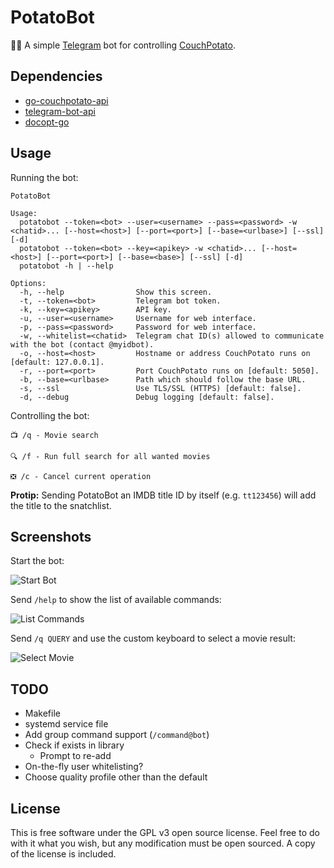 # PotatoBot

🥔🤖 A simple [Telegram](https://telegram.org) bot for controlling [CouchPotato](https://github.com/CouchPotato/CouchPotatoServer).

## Dependencies

* [go-couchpotato-api](https://github.com/noam09/go-couchpotato-api)
* [telegram-bot-api](https://github.com/go-telegram-bot-api/telegram-bot-api)
* [docopt-go](https://github.com/docopt/docopt-go)

## Usage

Running the bot:

```console
PotatoBot

Usage:
  potatobot --token=<bot> --user=<username> --pass=<password> -w <chatid>... [--host=<host>] [--port=<port>] [--base=<urlbase>] [--ssl] [-d]
  potatobot --token=<bot> --key=<apikey> -w <chatid>... [--host=<host>] [--port=<port>] [--base=<base>] [--ssl] [-d]
  potatobot -h | --help

Options:
  -h, --help                Show this screen.
  -t, --token=<bot>         Telegram bot token.
  -k, --key=<apikey>        API key.
  -u, --user=<username>     Username for web interface.
  -p, --pass=<password>     Password for web interface.
  -w, --whitelist=<chatid>  Telegram chat ID(s) allowed to communicate with the bot (contact @myidbot).
  -o, --host=<host>         Hostname or address CouchPotato runs on [default: 127.0.0.1].
  -r, --port=<port>         Port CouchPotato runs on [default: 5050].
  -b, --base=<urlbase>      Path which should follow the base URL.
  -s, --ssl                 Use TLS/SSL (HTTPS) [default: false].
  -d, --debug               Debug logging [default: false].
```

Controlling the bot:

```
📺 /q - Movie search

🔍 /f - Run full search for all wanted movies

❎ /c - Cancel current operation
```

**Protip:** Sending PotatoBot an IMDB title ID by itself (e.g. `tt123456`) will add the title to the snatchlist.

## Screenshots

Start the bot:

![Start Bot](https://i.imgur.com/4ni9fDm.png)

Send `/help` to show the list of available commands:

![List Commands](https://i.imgur.com/okomCfX.png)

Send `/q QUERY` and use the custom keyboard to select a movie result:

![Select Movie](https://i.imgur.com/zGkv7Pm.png)

## TODO

* Makefile
* systemd service file
* Add group command support (`/command@bot`)
* Check if exists in library
  * Prompt to re-add
* On-the-fly user whitelisting?
* Choose quality profile other than the default

## License

This is free software under the GPL v3 open source license. Feel free to do with it what you wish, but any modification must be open sourced. A copy of the license is included.
